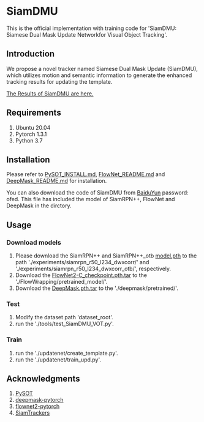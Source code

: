 # SiamDMU

This is the official implementation with training code for 'SiamDMU: Siamese Dual Mask Update Networkfor Visual Object Tracking'. 

Introduction
--------------------------------
We propose a novel tracker named Siamese Dual Mask Update (SiamDMU), which utilizes motion and semantic information to generate the enhanced tracking results for updating the template.</br>

[The Results of SiamDMU are here.](https://github.com/TJUMMG/SiamDMU/blob/main/results.zip) </br>

Requirements
--------------------------
1. Ubuntu 20.04
2. Pytorch 1.3.1
3. Python 3.7

Installation
--------------------------
Please refer to [PySOT_INSTALL.md](https://github.com/STVIR/pysot/blob/master/INSTALL.md), [FlowNet_README.md](https://github.com/NVIDIA/flownet2-pytorch#readme) and [DeepMask_README.md](https://github.com/foolwood/deepmask-pytorch#readme) for installation.

You can also download the code of SiamDMU from [BaiduYun](https://pan.baidu.com/s/15jwMPICD2UZ7S6CARpvGDw) password: ofed. This file has included the model of SiamRPN++, FlowNet and DeepMask in the dirctory.</br>

Usage
--------------------------
### Download models
1. Please download the SiamRPN++ and SiamRPN++_otb [model.pth](https://github.com/STVIR/pysot/blob/master/MODEL_ZOO.md) to the path './experiments/siamrpn_r50_l234_dwxcorr/' and './experiments/siamrpn_r50_l234_dwxcorr_otb/', respectively. 
2. Download the [FlowNet2-C_checkpoint.pth.tar](https://drive.google.com/file/d/1BFT6b7KgKJC8rA59RmOVAXRM_S7aSfKE/view) to the './FlowWrapping/pretrained_model/'. 
3. Download the [DeepMask.pth.tar](http://www.robots.ox.ac.uk/~qwang/DeepMask.pth.tar) to the './deepmask/pretrained/'.
### Test
1. Modify the dataset path 'dataset_root'.
2. run the './tools/test_SiamDMU_VOT.py'.
### Train 
1. run the './updatenet/create_template.py'.
3. run the './updatenet/train_upd.py'.


Acknowledgments
------------------------------
1. [PySOT](https://github.com/STVIR/pysot)
2. [deepmask-pytorch](https://github.com/foolwood/deepmask-pytorch)
3. [flownet2-pytorch](https://github.com/NVIDIA/flownet2-pytorch)
4. [SiamTrackers](https://github.com/HonglinChu/SiamTrackers)


